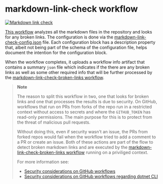 # markdown-link-check workflow

[![Markdown link check](https://github.com/edumserrano/dotnet-sdk-extensions/actions/workflows/markdown-link-check.yml/badge.svg)](https://github.com/edumserrano/dotnet-sdk-extensions/actions/workflows/markdown-link-check.yml)

[This workflow](/.github/workflows/markdown-link-check.yml) analyzes all the markdown files in the repository and looks for any broken links. The configuration is done via the [markdown-link-check-config.json](/.github/markdown-link-check-config.json) file. Each configuration block has a description property that, albeit not being part of the schema of the configuration file, helps document the intention for the configuration block.

When the workflow completes, it uploads a workflow info artifact that contains a summary `json` file which indicates if the there are any broken links as well as some other required info that will be further processed by the [markdown-link-check-broken-links workflow](/docs/dev-notes/workflows/markdown-link-check-broken-links-workflow.md).

> **Note**
>
> The reason to split this workflow in two, one that looks for broken links and one that processes the results is due to security. On GitHub, workflows that run on PRs from forks of the repo run in a restricted context without access to secrets and where the `GITHUB_TOKEN` has read-only permissions. The main purpose for this is to protect from the threat of malicious pull requests.
>
> Without doing this, even if security wasn't an issue, the PRs from forked repos would fail when the workflow tried to add a comment to a PR or create an issue. Both of these actions are part of the flow to detect broken markdown links and are executed by the [markdown-link-check-broken-links workflow](/docs/dev-notes/workflows/markdown-link-check-broken-links-workflow.md) running on a priviliged context.
>
> For more information see:
>
> - [Security considerations on GitHub workflows](/docs/dev-notes/workflows/security-considerations.md)
> - [Security considerations on GitHub workflows regarding dotnet CLI](/docs/dev-notes/workflows/security-considerations-and-dotnet.md)
